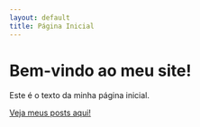 ```yaml
---
layout: default
title: Página Inicial
---
```


# Bem-vindo ao meu site!

Este é o texto da minha página inicial.

[Veja meus posts aqui!](/postagens/)